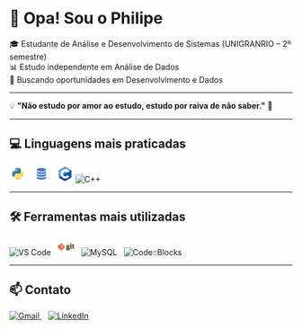 <h1 align="left">👋 Opa! Sou o Philipe</h1>

<p align="left">
🎓 Estudante de Análise e Desenvolvimento de Sistemas (UNIGRANRIO – 2º semestre) <br>
📊 Estudo independente em Análise de Dados <br>
🚀 Buscando oportunidades em Desenvolvimento e Dados
</p>

---

<p align="left">💡 <b>"Não estudo por amor ao estudo, estudo por raiva de não saber."</b> 🎯</p>

---

## 💻 Linguagens mais praticadas

<p align="left">
  <img title="Python" alt="Python" width="30px" src="https://raw.githubusercontent.com/github/explore/master/topics/python/python.png" />&nbsp;&nbsp;
  <img title="SQL" alt="SQL" width="30px" src="https://raw.githubusercontent.com/github/explore/master/topics/sql/sql.png" />&nbsp;&nbsp;
  <img title="C" alt="C" width="30px" src="https://raw.githubusercontent.com/github/explore/master/topics/c/c.png" />
  <img title ="C++" alt="C++" width="30" src="https://upload.wikimedia.org/wikipedia/commons/1/18/ISO_C%2B%2B_Logo.svg" />
</p>

---

## 🛠️ Ferramentas mais utilizadas

<p align="left">
  <img title="VS Code" alt="VS Code" width="30px" src="https://img.icons8.com/fluent/48/000000/visual-studio-code-2019.png" />&nbsp;&nbsp;
  <img title="Git" alt="Git" width="30px" src="https://raw.githubusercontent.com/github/explore/master/topics/git/git.png" />&nbsp;&nbsp;
  <img title="MySQL Workbench" alt="MySQL" width="40px" src="https://upload.wikimedia.org/wikipedia/en/d/dd/MySQL_logo.svg" />&nbsp;&nbsp;
  <img title="Code::Blocks" alt="Code::Blocks" width="30px" src="https://upload.wikimedia.org/wikipedia/commons/4/4b/Codeblocks_logo.png" />
</p>

---

## 📫 Contato

<p align="left">
  <a href="mailto:euphilipecarvalho@gmail.com" target="_blank">
    <img src="https://cdn-icons-png.flaticon.com/512/732/732200.png" alt="Gmail" width="45"/>
  </a>&nbsp;&nbsp;
  <a href="https://www.linkedin.com/in/philipe-carvalho14" target="_blank">
    <img src="https://cdn-icons-png.flaticon.com/512/174/174857.png" alt="LinkedIn" width="45"/>
  </a>
</p>
